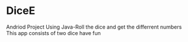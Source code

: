 # DiceE
Andriod Project Using Java-Roll the dice and get the differrent numbers
This app consists of two dice 
have fun 
